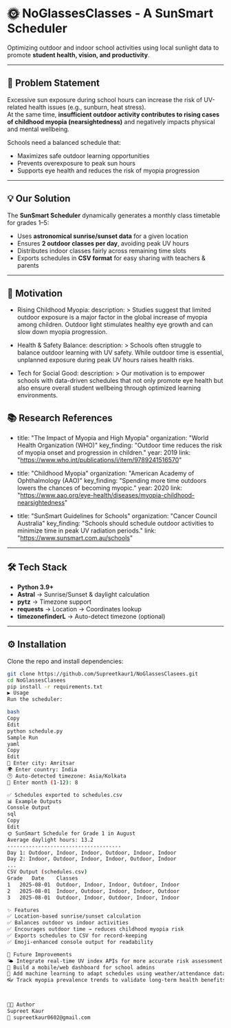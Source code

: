 # 🌞 NoGlassesClasses - A SunSmart Scheduler  

Optimizing outdoor and indoor school activities using local sunlight data to promote **student health, vision, and productivity**.  

---

## 📌 Problem Statement  

Excessive sun exposure during school hours can increase the risk of UV-related health issues (e.g., sunburn, heat stress).  
At the same time, **insufficient outdoor activity contributes to rising cases of childhood myopia (nearsightedness)** and negatively impacts physical and mental wellbeing.  

Schools need a balanced schedule that:  
- Maximizes safe outdoor learning opportunities  
- Prevents overexposure to peak sun hours  
- Supports eye health and reduces the risk of myopia progression  

---

## 💡 Our Solution  

The **SunSmart Scheduler** dynamically generates a monthly class timetable for grades 1–5:  

- Uses **astronomical sunrise/sunset data** for a given location  
- Ensures **2 outdoor classes per day**, avoiding peak UV hours  
- Distributes indoor classes fairly across remaining time slots  
- Exports schedules in **CSV format** for easy sharing with teachers & parents  

---
## 🎯 Motivation
  - Rising Childhood Myopia:
      description: >
        Studies suggest that limited outdoor exposure is a major factor in the global increase 
        of myopia among children. Outdoor light stimulates healthy eye growth and can slow 
        down myopia progression.

  - Health & Safety Balance:
      description: >
        Schools often struggle to balance outdoor learning with UV safety. While outdoor 
        time is essential, unplanned exposure during peak UV hours raises health risks.

  - Tech for Social Good:
      description: >
        Our motivation is to empower schools with data-driven schedules that not only promote 
        eye health but also ensure overall student wellbeing through optimized learning environments.

## 📚 Research References
  - title: "The Impact of Myopia and High Myopia"
    organization: "World Health Organization (WHO)"
    key_finding: "Outdoor time reduces the risk of myopia onset and progression in children."
    year: 2019
    link: "https://www.who.int/publications/i/item/9789241516570"

  - title: "Childhood Myopia"
    organization: "American Academy of Ophthalmology (AAO)"
    key_finding: "Spending more time outdoors lowers the chances of becoming myopic."
    year: 2020
    link: "https://www.aao.org/eye-health/diseases/myopia-childhood-nearsightedness"

  - title: "SunSmart Guidelines for Schools"
    organization: "Cancer Council Australia"
    key_finding: "Schools should schedule outdoor activities to minimize time in peak UV radiation periods."
    link: "https://www.sunsmart.com.au/schools"


---
## 🛠️ Tech Stack  

- **Python 3.9+**  
- **Astral** → Sunrise/Sunset & daylight calculation  
- **pytz** → Timezone support  
- **requests** → Location → Coordinates lookup  
- **timezonefinderL** → Auto-detect timezone (optional)  

---

## ⚙️ Installation  

Clone the repo and install dependencies:  

```bash
git clone https://github.com/Supreetkaur1/NoGlassesClasees.git
cd NoGlassesClasees
pip install -r requirements.txt
▶️ Usage
Run the scheduler:

bash
Copy
Edit
python schedule.py
Sample Run
yaml
Copy
Edit
📍 Enter city: Amritsar  
🌍 Enter country: India  
🕒 Auto-detected timezone: Asia/Kolkata  
📅 Enter month (1-12): 8  

✅ Schedules exported to schedules.csv
📊 Example Outputs
Console Output
sql
Copy
Edit
🌞 SunSmart Schedule for Grade 1 in August  
Average daylight hours: 13.2  
-------------------------------------  
Day 1: Outdoor, Indoor, Indoor, Outdoor, Indoor, Indoor  
Day 2: Indoor, Outdoor, Indoor, Indoor, Outdoor, Indoor  
...
CSV Output (schedules.csv)
Grade	Date	Classes
1	2025-08-01	Outdoor, Indoor, Indoor, Outdoor, Indoor
2	2025-08-01	Indoor, Outdoor, Indoor, Indoor, Outdoor
3	2025-08-01	Outdoor, Indoor, Outdoor, Indoor, Indoor

✨ Features
✅ Location-based sunrise/sunset calculation
✅ Balances outdoor vs indoor activities
✅ Encourages outdoor time → reduces childhood myopia risk
✅ Exports schedules to CSV for record-keeping
✅ Emoji-enhanced console output for readability

🚀 Future Improvements
🌤️ Integrate real-time UV index APIs for more accurate risk assessment
📱 Build a mobile/web dashboard for school admins
🧠 Add machine learning to adapt schedules using weather/attendance data
👓 Track myopia prevalence trends to validate long-term health benefits



👩‍💻 Author
Supreet Kaur
📧 supreetkaur0602@gmail.com
